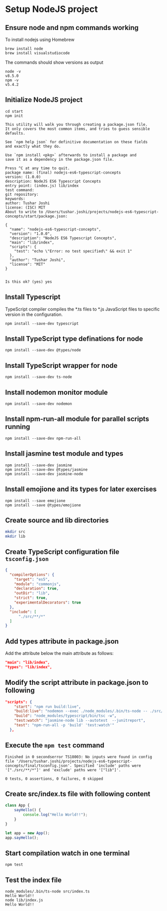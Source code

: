 # Setup NodeJS project

## Ensure node and npm commands working
To install nodejs using Homebrew

```
brew install node
brew install visualstudiocode
```

The commands should show versions as output
```
node -v
v8.5.0
npm -v
v5.4.2
```

## Initialize NodeJS project

```
cd start
npm init

This utility will walk you through creating a package.json file.
It only covers the most common items, and tries to guess sensible defaults.

See `npm help json` for definitive documentation on these fields
and exactly what they do.

Use `npm install <pkg>` afterwards to install a package and
save it as a dependency in the package.json file.

Press ^C at any time to quit.
package name: (final) nodejs-es6-typescript-concepts
version: (1.0.0)
description: NodeJS ES6 Typescript Concepts
entry point: (index.js) lib/index
test command: 
git repository: 
keywords: 
author: Tushar Joshi
license: (ISC) MIT
About to write to /Users/tushar.joshi/projects/nodejs-es6-typescript-concepts/start/package.json:

{
  "name": "nodejs-es6-typescript-concepts",
  "version": "1.0.0",
  "description": "NodeJS ES6 Typescript Concepts",
  "main": "lib/index",
  "scripts": {
    "test": "echo \"Error: no test specified\" && exit 1"
  },
  "author": "Tushar Joshi",
  "license": "MIT"
}


Is this ok? (yes) yes
```

## Install Typescript
TypeScript compiler compiles the *.ts files to *.js JavaScript files to specific version in the configuration.

```
npm install --save-dev typescript
```

## Install TypeScript type definations for node
```
npm install --save-dev @types/node
```

## Install TypeScript wrapper for node
```
npm install --save-dev ts-node
```

## Install nodemon monitor module
```
npm install --save-dev nodemon
```

## Install npm-run-all module for parallel scripts running
```
npm install --save-dev npm-run-all
```

## Install jasmine test module and types 
```
npm install --save-dev jasmine
npm install --save-dev @types/jasmine
npm install --save-dev jasmine-node
```

## Install emojione and its types for later exercises
```
npm install --save emojione
npm install --save @types/emojione
```

## Create source and lib directories

```bash
mkdir src
mkdir lib
```

## Create TypeScript configuration file `tsconfig.json`

```json
{
  "compilerOptions": {
    "target": "es5",
    "module": "commonjs",
    "declaration": true,
    "outDir": "lib",
    "strict": true,
    "experimentalDecorators": true 
  },
  "include": [
      "./src/**/*"
  ]
}
```

## Add types attribute in package.json
Add the attribute below the main attribute as follows:
```json
"main": "lib/index",
"types": "lib/index",
```

## Modify the script attribute in package.json to following

```json
"scripts": {
    "start": "npm run build:live",
    "build:live": "nodemon --exec ./node_modules/.bin/ts-node -- ./src/index.ts",
    "build": "node_modules/typescript/bin/tsc -w",
    "test:watch": "jasmine-node lib --autotest  --junitreport",
    "test": "npm-run-all -p 'build' 'test:watch'"
  },
```

## Execute the `npm test` command 

```
Finished in 0 secondserror TS18003: No inputs were found in config file '/Users/tushar.joshi/projects/nodejs-es6-typescript-concepts/final/tsconfig.json'. Specified 'include' paths were '["./src/**/*"]' and 'exclude' paths were '["lib"]'.

0 tests, 0 assertions, 0 failures, 0 skipped
```

## Create src/index.ts file with following content

```ts
class App {
    sayHello() {
        console.log("Hello World!!");
    }
}

let app = new App();
app.sayHello();
``` 

## Start compilation watch in one terminal

```
npm test
```

## Test the index file 
```
node_modules/.bin/ts-node src/index.ts
Hello World!!
node lib/index.js 
Hello World!!
```